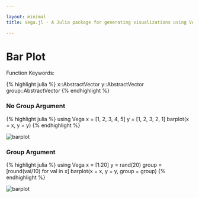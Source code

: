 ```yaml
---

layout: minimal
title: Vega.jl - A Julia package for generating visualizations using Vega

---
```


# Bar Plot

Function Keywords:

{% highlight julia %}
x::AbstractVector
y::AbstractVector
group::AbstractVector
{% endhighlight %}

### No Group Argument
{% highlight julia %}
using Vega
x = [1, 2, 3, 4, 5]
y = [1, 2, 3, 2, 1]
barplot(x = x, y = y)
{% endhighlight %}

![barplot](https://github.com/johnmyleswhite/Vega.jl/blob/gh-pages/images/barplot.png)

### Group Argument
{% highlight julia %}
using Vega
x = [1:20]
y = rand(20)
group = [round(val/10) for val in x]
barplot(x = x, y = y, group = group)
{% endhighlight %}

![barplot](https://github.com/johnmyleswhite/Vega.jl/blob/gh-pages/images/groupbar.png)